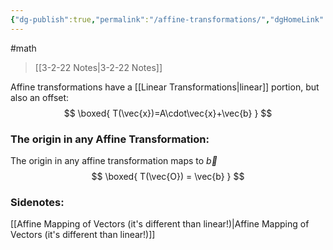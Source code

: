 ```yaml
---
{"dg-publish":true,"permalink":"/affine-transformations/","dgHomeLink":true,"dgPassFrontmatter":false}
---
```


#math 
> [[3-2-22 Notes|3-2-22 Notes]]

Affine transformations have a [[Linear Transformations|linear]] portion, but also an offset:
$$
\boxed{
T(\vec{x})=A\cdot\vec{x}+\vec{b}
}
$$

### The origin in any Affine Transformation:
The origin in any affine transformation maps to $\vec{b}$
$$
\boxed{
T(\vec{O}) = \vec{b}
}
$$
### Sidenotes:
[[Affine Mapping of Vectors (it's different than linear!)|Affine Mapping of Vectors (it's different than linear!)]]